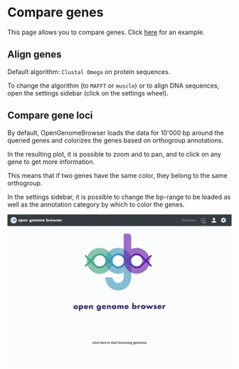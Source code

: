 # Compare genes

This page allows you to compare genes. Click 
[here](https://opengenomebrowser.bioinformatics.unibe.ch/compare-genes/?genes=FAM13496-i1-1.1_001702+FAM14217-p1-1.1_000491+FAM17891-i1-1.1_002212+FAM17927-i1-1.1_002212+FAM18356-i1-1.1_001406+FAM18815-i1-1.1_001523+FAM19038-p1-1.1_000174+FAM19471-i1-1.1_001004+FAM20558-i1-1.1_002829) 
for an example.

## Align genes

Default algorithm: `Clustal Omega` on protein sequences.

To change the algorithm (to `MAFFT` or `muscle`) or to align DNA sequences, open the settings sidebar (click on the settings wheel).

## Compare gene loci

By default, OpenGenomeBrowser loads the data for 10'000 bp around the queried genes and colorizes the genes based on orthogroup annotations.

In the resulting plot, it is possible to zoom and to pan, and to click on any gene to get more information.

This means that if two genes have the same color, they belong to the same orthogroup.

In the settings sidebar, it is possible to change the bp-range to be loaded as well as the annotation category by which to color the genes.

![compare genes demo](../media/annotation-search.apng)